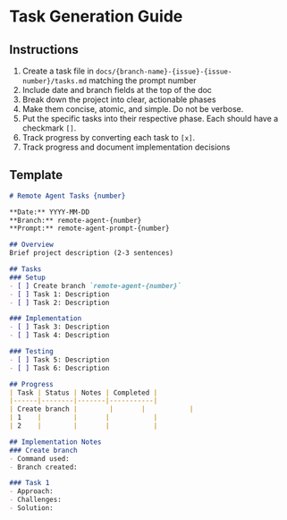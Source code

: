 # Task Generation Guide

## Instructions
1. Create a task file in `docs/{branch-name}-{issue}-{issue-number}/tasks.md` matching the prompt number
2. Include date and branch fields at the top of the doc
4. Break down the project into clear, actionable phases
5. Make them concise, atomic, and simple.  Do not be verbose.
6. Put the specific tasks into their respective phase.  Each should have a checkmark `[]`.
7. Track progress by converting each task to `[x]`.
8. Track progress and document implementation decisions

## Template
```markdown
# Remote Agent Tasks {number}

**Date:** YYYY-MM-DD
**Branch:** remote-agent-{number}
**Prompt:** remote-agent-prompt-{number}

## Overview
Brief project description (2-3 sentences)

## Tasks
### Setup
- [ ] Create branch `remote-agent-{number}`
- [ ] Task 1: Description
- [ ] Task 2: Description

### Implementation
- [ ] Task 3: Description
- [ ] Task 4: Description

### Testing
- [ ] Task 5: Description
- [ ] Task 6: Description

## Progress
| Task | Status | Notes | Completed |
|------|--------|-------|-----------|
| Create branch |        |       |           |
| 1    |        |       |           |
| 2    |        |       |           |

## Implementation Notes
### Create branch
- Command used:
- Branch created:

### Task 1
- Approach:
- Challenges:
- Solution:
```
